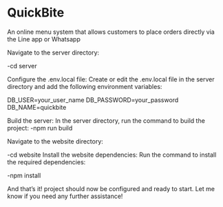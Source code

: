 # QuickBite
An online menu system that allows customers to place orders directly via the Line app or Whatsapp

Navigate to the server directory:

-cd server

Configure the .env.local file:
Create or edit the .env.local file in the server directory and add the following environment variables:

DB_USER=your_user_name
DB_PASSWORD=your_password
DB_NAME=quickbite


Build the server:
In the server directory, run the command to build the project:
-npm run build


Navigate to the website directory:

-cd website
Install the website dependencies:
Run the command to install the required dependencies:

-npm install

And that’s it! project should now be configured and ready to start. Let me know if you need any further assistance!
